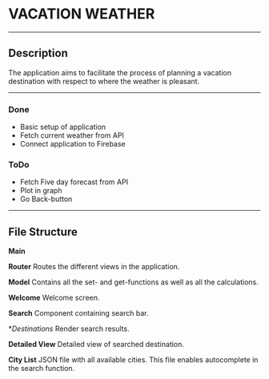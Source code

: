 # VACATION WEATHER

<hr>

## Description

The application aims to facilitate the process of planning a vacation destination with respect to where the weather is pleasant.

<hr>

### Done
* Basic setup of application
* Fetch current weather from API
* Connect application to Firebase

### ToDo

* Fetch Five day forecast from API
* Plot in graph
* Go Back-button

<hr>

## File Structure

**Main**

**Router**
Routes the different views in the application.

**Model**
Contains all the set- and get-functions as well as all the calculations.

**Welcome**
Welcome screen.

**Search**
Component containing search bar.

**Destinations*
Render search results.

**Detailed View**
Detailed view of searched destination.

**City List**
JSON file with all available cities. This file enables autocomplete in the search function.
